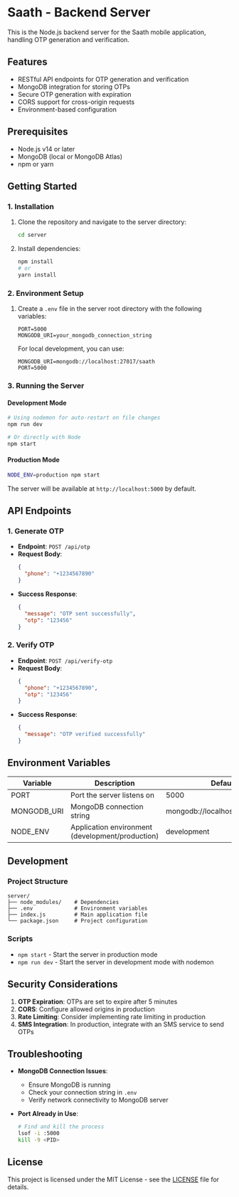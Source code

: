 # Saath - Backend Server

This is the Node.js backend server for the Saath mobile application, handling OTP generation and verification.

## Features

- RESTful API endpoints for OTP generation and verification
- MongoDB integration for storing OTPs
- Secure OTP generation with expiration
- CORS support for cross-origin requests
- Environment-based configuration

## Prerequisites

- Node.js v14 or later
- MongoDB (local or MongoDB Atlas)
- npm or yarn

## Getting Started

### 1. Installation

1. Clone the repository and navigate to the server directory:
   ```bash
   cd server
   ```

2. Install dependencies:
   ```bash
   npm install
   # or
   yarn install
   ```

### 2. Environment Setup

1. Create a `.env` file in the server root directory with the following variables:
   ```env
   PORT=5000
   MONGODB_URI=your_mongodb_connection_string
   ```

   For local development, you can use:
   ```env
   MONGODB_URI=mongodb://localhost:27017/saath
   PORT=5000
   ```

### 3. Running the Server

#### Development Mode
```bash
# Using nodemon for auto-restart on file changes
npm run dev

# Or directly with Node
npm start
```

#### Production Mode
```bash
NODE_ENV=production npm start
```

The server will be available at `http://localhost:5000` by default.

## API Endpoints

### 1. Generate OTP
- **Endpoint**: `POST /api/otp`
- **Request Body**:
  ```json
  {
    "phone": "+1234567890"
  }
  ```
- **Success Response**:
  ```json
  {
    "message": "OTP sent successfully",
    "otp": "123456"
  }
  ```

### 2. Verify OTP
- **Endpoint**: `POST /api/verify-otp`
- **Request Body**:
  ```json
  {
    "phone": "+1234567890",
    "otp": "123456"
  }
  ```
- **Success Response**:
  ```json
  {
    "message": "OTP verified successfully"
  }
  ```

## Environment Variables

| Variable | Description | Default |
|----------|-------------|---------|
| PORT | Port the server listens on | 5000 |
| MONGODB_URI | MongoDB connection string | mongodb://localhost:27017/saath |
| NODE_ENV | Application environment (development/production) | development |

## Development

### Project Structure

```
server/
├── node_modules/    # Dependencies
├── .env             # Environment variables
├── index.js         # Main application file
└── package.json     # Project configuration
```

### Scripts

- `npm start` - Start the server in production mode
- `npm run dev` - Start the server in development mode with nodemon

## Security Considerations

1. **OTP Expiration**: OTPs are set to expire after 5 minutes
2. **CORS**: Configure allowed origins in production
3. **Rate Limiting**: Consider implementing rate limiting in production
4. **SMS Integration**: In production, integrate with an SMS service to send OTPs

## Troubleshooting

- **MongoDB Connection Issues**:
  - Ensure MongoDB is running
  - Check your connection string in `.env`
  - Verify network connectivity to MongoDB server

- **Port Already in Use**:
  ```bash
  # Find and kill the process
  lsof -i :5000
  kill -9 <PID>
  ```

## License

This project is licensed under the MIT License - see the [LICENSE](../LICENSE) file for details.
